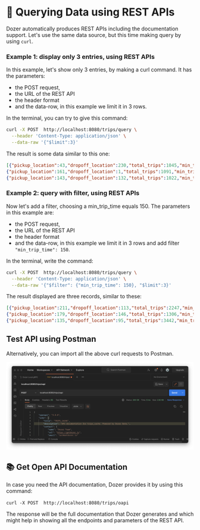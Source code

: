 # 🔎 Querying Data using REST APIs

Dozer automatically produces REST APIs including the documentation support. 
Let's use the same data source, but this time making query by using `curl`. 


### Example 1: display only 3 entries, using REST APIs

In this example, let's show only 3 entries, by making a curl command. It has the parameters:

* the POST request,
* the URL of the REST API
* the header format
* and the data-row, in this example we limit it in 3 rows.


In the terminal, you can try to give this command:

```bash
curl -X POST  http://localhost:8080/trips/query \
  --header 'Content-Type: application/json' \
  --data-raw '{"$limit":3}'
```

The result is some data similar to this one:

```json
[{"pickup_location":43,"dropoff_location":230,"total_trips":1045,"min_trip_time":122,"max_trip_time":2713,"__dozer_record_id":3597,"__dozer_record_version":45},
{"pickup_location":161,"dropoff_location":1,"total_trips":1091,"min_trip_time":1437,"max_trip_time":11061,"__dozer_record_id":3369,"__dozer_record_version":91},
{"pickup_location":143,"dropoff_location":132,"total_trips":1022,"min_trip_time":1641,"max_trip_time":7694,"__dozer_record_id":3711,"__dozer_record_version":22}]
```


### Example 2: query with filter, using REST APIs

Now let's add a filter, choosing a min_trip_time equals 150. The parameters in this example are:

* the POST request,
* the URL of the REST API
* the header format
* and the data-row, in this example we limit it in 3 rows and add filter `"min_trip_time": 150`.

In the terminal, write the command:

```bash
curl -X POST  http://localhost:8080/trips/query \
  --header 'Content-Type: application/json' \
  --data-raw '{"$filter": {"min_trip_time": 150}, "$limit":3}'
```
  
 The result displayed are three records, similar to these:
 
 ```json
[{"pickup_location":211,"dropoff_location":113,"total_trips":2247,"min_trip_time":150,"max_trip_time":5187,"__dozer_record_id":1715,"__dozer_record_version":1247},
{"pickup_location":179,"dropoff_location":146,"total_trips":1306,"min_trip_time":150,"max_trip_time":3160,"__dozer_record_id":2934,"__dozer_record_version":306},
{"pickup_location":135,"dropoff_location":95,"total_trips":3442,"min_trip_time":150,"max_trip_time":5706,"__dozer_record_id":676,"__dozer_record_version":2442}]
 ```

 
## Test API using Postman

Alternatively, you can import all the above curl requests to Postman.

![](./img/postman_rest_api.png)

## 📚 Get Open API Documentation

In case you need the API documentation, Dozer provides it by using this command:

`curl -X POST  http://localhost:8080/trips/oapi`

The response will be the full documentation that Dozer generates and which might help in showing all the endpoints and parameters of the REST API.